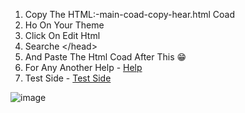 1. Copy The HTML:-main-coad-copy-hear.html  Coad
2. Ho On Your Theme
3. Click On Edit Html
4. Searche &lt;/head&gt;
5. And Paste The Html Coad After This 😁
6. For Any Another Help - <a href="https://pandawephelp.blogspot.com/2023/12/help.html">Help</a>
7. Test Side - <a href="https://pandawep.blogspot.com/">Test Side</a>

![image](https://github.com/pandawep/PandaWep-Bravedetecter/assets/154017398/aa6c7ae2-2d14-43e2-842c-bb76a6a977b1)

